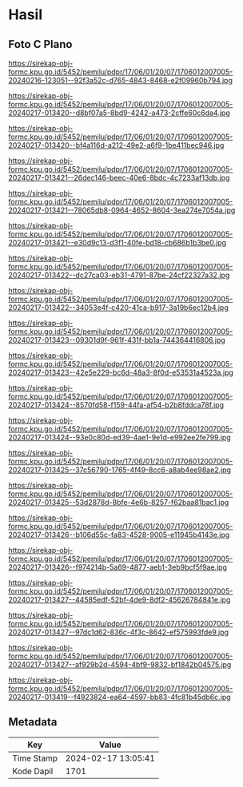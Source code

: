 # Hasil

## Foto C Plano

https://sirekap-obj-formc.kpu.go.id/5452/pemilu/pdpr/17/06/01/20/07/1706012007005-20240216-123051--92f3a52c-d765-4843-8468-e2f09960b794.jpg

https://sirekap-obj-formc.kpu.go.id/5452/pemilu/pdpr/17/06/01/20/07/1706012007005-20240217-013420--d8bf07a5-8bd9-4242-a473-2cffe60c6da4.jpg

https://sirekap-obj-formc.kpu.go.id/5452/pemilu/pdpr/17/06/01/20/07/1706012007005-20240217-013420--bf4a116d-a212-49e2-a6f9-1be411bec946.jpg

https://sirekap-obj-formc.kpu.go.id/5452/pemilu/pdpr/17/06/01/20/07/1706012007005-20240217-013421--26dec146-beec-40e6-8bdc-4c7233af13db.jpg

https://sirekap-obj-formc.kpu.go.id/5452/pemilu/pdpr/17/06/01/20/07/1706012007005-20240217-013421--78065db8-0964-4652-8604-3ea274e7054a.jpg

https://sirekap-obj-formc.kpu.go.id/5452/pemilu/pdpr/17/06/01/20/07/1706012007005-20240217-013421--e30d9c13-d3f1-40fe-bd18-cb686b1b3be0.jpg

https://sirekap-obj-formc.kpu.go.id/5452/pemilu/pdpr/17/06/01/20/07/1706012007005-20240217-013422--dc27ca03-eb31-4791-87be-24cf22327a32.jpg

https://sirekap-obj-formc.kpu.go.id/5452/pemilu/pdpr/17/06/01/20/07/1706012007005-20240217-013422--34053e4f-c420-41ca-b917-3a19b6ec12b4.jpg

https://sirekap-obj-formc.kpu.go.id/5452/pemilu/pdpr/17/06/01/20/07/1706012007005-20240217-013423--09301d9f-961f-431f-bb1a-744364416806.jpg

https://sirekap-obj-formc.kpu.go.id/5452/pemilu/pdpr/17/06/01/20/07/1706012007005-20240217-013423--42e5e229-bc6d-48a3-8f0d-e53531a4523a.jpg

https://sirekap-obj-formc.kpu.go.id/5452/pemilu/pdpr/17/06/01/20/07/1706012007005-20240217-013424--8570fd58-f159-44fa-af54-b2b8fddca78f.jpg

https://sirekap-obj-formc.kpu.go.id/5452/pemilu/pdpr/17/06/01/20/07/1706012007005-20240217-013424--93e0c80d-ed39-4ae1-9e1d-e992ee2fe799.jpg

https://sirekap-obj-formc.kpu.go.id/5452/pemilu/pdpr/17/06/01/20/07/1706012007005-20240217-013425--37c56790-1765-4f49-8cc6-a8ab4ee98ae2.jpg

https://sirekap-obj-formc.kpu.go.id/5452/pemilu/pdpr/17/06/01/20/07/1706012007005-20240217-013425--53d2878d-8bfe-4e6b-8257-f62baa81bac1.jpg

https://sirekap-obj-formc.kpu.go.id/5452/pemilu/pdpr/17/06/01/20/07/1706012007005-20240217-013426--b106d55c-fa83-4528-9005-e11945b4143e.jpg

https://sirekap-obj-formc.kpu.go.id/5452/pemilu/pdpr/17/06/01/20/07/1706012007005-20240217-013426--f974214b-5a69-4877-aeb1-3eb9bcf5f9ae.jpg

https://sirekap-obj-formc.kpu.go.id/5452/pemilu/pdpr/17/06/01/20/07/1706012007005-20240217-013427--44585edf-52bf-4de9-8df2-45626784841e.jpg

https://sirekap-obj-formc.kpu.go.id/5452/pemilu/pdpr/17/06/01/20/07/1706012007005-20240217-013427--97dc1d62-836c-4f3c-8642-ef575993fde9.jpg

https://sirekap-obj-formc.kpu.go.id/5452/pemilu/pdpr/17/06/01/20/07/1706012007005-20240217-013427--af929b2d-4594-4bf9-9832-bf1842b04575.jpg

https://sirekap-obj-formc.kpu.go.id/5452/pemilu/pdpr/17/06/01/20/07/1706012007005-20240217-013419--f4923824-ea64-4597-bb83-4fc81b45db6c.jpg


## Metadata

| Key        | Value               |
| ---------- | ------------------- |
| Time Stamp | 2024-02-17 13:05:41 |
| Kode Dapil | 1701                |



